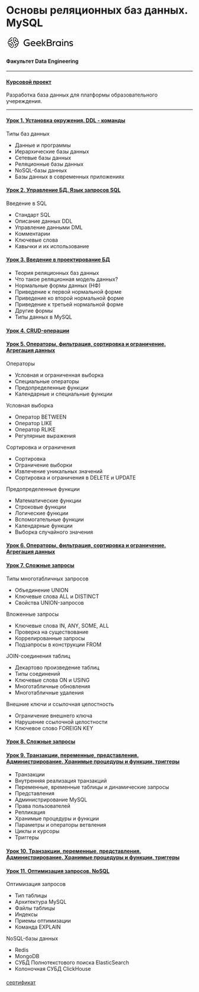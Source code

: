 # Основы реляционных баз данных. MySQL
![](logo.png)
#### Факультет Data Engineering
___
#### [Курсовой проект](https://github.com/TolstikovIgor/DatabaseMySQL/tree/main/course_work)
Разработка база данных для платформы образовательного учереждения.
___
#### [Урок 1. Установка окружения. DDL - команды](https://github.com/TolstikovIgor/DatabaseMySQL/tree/main/lesson01)
Типы баз данных
* Данные и программы
* Иерархические базы данных
* Сетевые базы данных
* Реляционные базы данных
* NoSQL-базы данных
* Базы данных в современных приложениях

#### [Урок 2. Управление БД. Язык запросов SQL](https://github.com/TolstikovIgor/DatabaseMySQL/tree/main/lesson02)
Введение в SQL
   * Стандарт SQL
   * Описание данных DDL
   * Управление данными DML
   * Комментарии
   * Ключевые слова
   * Кавычки и их использование

#### [Урок 3. Введение в проектирование БД](https://github.com/TolstikovIgor/DatabaseMySQL/tree/main/lesson03)
* Теория реляционных баз данных
* Что такое реляционная модель данных?
* Нормальные формы данных (НФ)
* Приведение к первой нормальной форме
* Приведение ко второй нормальной форме
* Приведение к третьей нормальной форме
* Другие формы
* Типы данных в MySQL

#### [Урок 4. CRUD-операции](https://github.com/TolstikovIgor/DatabaseMySQL/tree/main/lesson04)

#### [Урок 5. Операторы, фильтрация, сортировка и ограничение. Агрегация данных](https://github.com/TolstikovIgor/DatabaseMySQL/tree/main/lesson05)
Операторы
   * Условная и ограниченная выборка
   * Специальные операторы
   * Предопределенные функции
   * Календарные и специальные функции

Условная выборка
   * Оператор BETWEEN
   * Оператор LIKE
   * Оператор RLIKE
   * Регулярные выражения

Сортировка и ограничения
   * Сортировка
   * Ограничение выборки
   * Извлечение уникальных значений
   * Сортировка и ограничения в DELETE и UPDATE

Предопределенные функции
   * Математические функции
   * Строковые функции
   * Логические функции
   * Вспомогательные функции
   * Календарные функции
   * Выборка случайного значения

#### [Урок 6. Операторы, фильтрация, сортировка и ограничение. Агрегация данных](https://github.com/TolstikovIgor/DatabaseMySQL/tree/main/lesson06)

#### [Урок 7. Сложные запросы](https://github.com/TolstikovIgor/DatabaseMySQL/tree/main/lesson07)
Типы многотабличных запросов
   * Объединение UNION
   * Ключевые слова ALL и DISTINCT
   * Свойства UNION-запросов

Вложенные запросы
   * Ключевые слова IN, ANY, SOME, ALL
   * Проверка на существование
   * Коррелированные запросы
   * Подзапросы в конструкции FROM

JOIN-соединения таблиц
   * Декартово произведение таблиц
   * Типы соединений
   * Ключевые слова ON и USING
   * Многотабличные обновления
   * Многотабличные удаления

Внешние ключи и ссылочная целостность
   * Ограничение внешнего ключа
   * Нарушение ссылочной целостности
   * Ключевое слово FOREIGN KEY

#### [Урок 8. Сложные запросы](https://github.com/TolstikovIgor/DatabaseMySQL/tree/main/lesson08)

#### [Урок 9. Транзакции, переменные, представления. Администрирование. Хранимые процедуры и функции, триггеры](https://github.com/TolstikovIgor/DatabaseMySQL/tree/main/lesson09)
* Транзакции
* Внутренняя реализация транзакций
* Переменные, временные таблицы и динамические запросы
* Представления
* Администрирование MySQL
* Права пользователей
* Репликация
* Хранимые процедуры и функции
* Параметры и операторы ветвления
* Циклы и курсоры
* Триггеры

#### [Урок 10. Транзакции, переменные, представления. Администрирование. Хранимые процедуры и функции, триггеры](https://github.com/TolstikovIgor/DatabaseMySQL/tree/main/lesson10)

#### [Урок 11. Оптимизация запросов. NoSQL](https://github.com/TolstikovIgor/DatabaseMySQL/tree/main/lesson11)
Оптимизация запросов
   * Тип таблицы
   * Архитектура MySQL
   * Файлы таблицы
   * Индексы
   * Приемы оптимизации
   * Команда EXPLAIN

NoSQL-базы данных
   * Redis
   * MongoDB
   * СУБД Полнотекстового поиска ElasticSearch
   * Колоночная СУБД ClickHouse

#### [](https://github.com/TolstikovIgor/DatabaseMySQL/tree/main/course_work)

[сертификат](https://gb.ru/go/4SlG4x)
